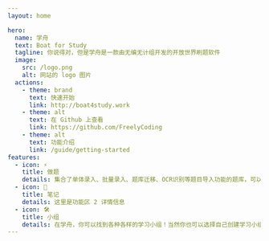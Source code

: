 ```yaml
---
layout: home

hero:
  name: 学舟
  text: Boat for Study
  tagline: 你说得对，但是学舟是一款由无编无计组开发的开放世界刷题软件
  image:
    src: /logo.png
    alt: 网站的 logo 图片
  actions:
    - theme: brand
      text: 快速开始
      link: http://boat4study.work
    - theme: alt
      text: 在 Github 上查看
      link: https://github.com/FreelyCoding
    - theme: alt
      text: 功能介绍
      link: /guide/getting-started
features:
  - icon: ⚡️
    title: 做题
    details: 集合了单体录入、批量录入、题库迁移、OCR识别等题目导入功能的题库，可以使用顺序练习、题型练习、错题练习等多种方式针对题库中的题目进行练习
  - icon: 🖖
    title: 笔记
    details: 这里是功能区 2 详情信息
  - icon: 🛠️
    title: 小组
    details: 在学舟，你可以找到各种各样的学习小组！当然你也可以选择自己创建学习小组，与志同道合的朋友一起学习！建立小组公共题库，和小组成员做同样的题；发表小组讨论帖，和小组成员讨论相同的知识点；对讨论帖进行点赞收藏，表达对小组成员的认可；在讨论帖下发表你的评论，进行更加深入的交流……你想要的小组功能，这里都有！
---
```

